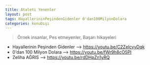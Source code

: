 ```yaml
---
title: Ataleti Yenenler
layout: post
tags: HayallerininPeşindenGidenler 0'dan100MilyonDolara
categories: konuDışı
---
```


> Örnek insanlar, Pes etmeyenler, Başarı hikayeleri

- Hayallerinin Peşinden Gidenler --> https://youtu.be/C2ZelcvyDqk
- 0'dan 100 Milyon Dolara --> https://youtu.be/fWr9h8cO5PI
- Zeliha AĞRIS --> https://youtu.be/rdDHpZn1yRQ